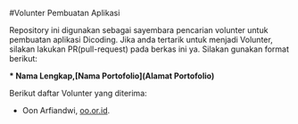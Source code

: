 #Volunter Pembuatan Aplikasi

Repository ini digunakan sebagai sayembara pencarian volunter untuk pembuatan aplikasi Dicoding. Jika anda tertarik untuk menjadi Volunter, silakan lakukan PR(pull-request) pada berkas ini ya. Silakan gunakan format berikut:

**\* Nama Lengkap,[Nama Portofolio](Alamat Portofolio)**


Berikut daftar Volunter yang diterima:

*  Oon Arfiandwi, [oo.or.id](https://oo.or.id).
